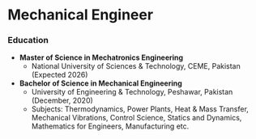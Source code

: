# Mechanical Engineer
### Education

* **Master of Science in Mechatronics Engineering**
   * National University of Sciences & Technology, CEME, Pakistan (Expected 2026) 
* **Bachelor of Science in Mechanical Engineering**
   * University of Engineering & Technology, Peshawar, Pakistan (December, 2020)
   * Subjects: Thermodynamics, Power Plants, Heat & Mass Transfer, Mechanical Vibrations, Control Science, Statics and Dynamics, Mathematics for Engineers, Manufacturing etc.
